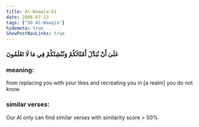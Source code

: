 ```yaml
---
title: Al-Waaqia:61
date: 2006-07-13
tags: ["56.Al-Waaqia"]
hidemeta: true 
ShowPostNavLinks: true 
---
```

### عَلَىٰ أَنْ نُبَدِّلَ أَمْثَالَكُمْ وَنُنْشِئَكُمْ فِي مَا لَا تَعْلَمُونَ
### meaning: 
from replacing you with your likes and recreating you in [a realm] you do not know.
### similar verses: 

Our AI only can find similar verses with similarity score > 50% 




